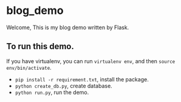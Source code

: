 # blog_demo
Welcome, This is my blog demo written by Flask.

## To run this demo. 
If you have virtualenv, you can run `virtualenv env`, and then `source env/bin/activate`.
* `pip install -r requirement.txt`, install the package.
* `python create_db.py`, create database.
* `python run.py`, run the demo.

